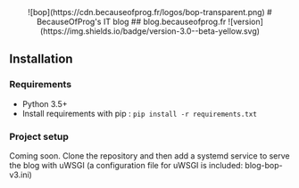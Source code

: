 <div align="center">
  ![bop](https://cdn.becauseofprog.fr/logos/bop-transparent.png)
  # BecauseOfProg's IT blog
  ## blog.becauseofprog.fr
  ![version](https://img.shields.io/badge/version-3.0--beta-yellow.svg)
</div>

## Installation

### Requirements
+ Python 3.5+
+ Install requirements with pip : ``pip install -r requirements.txt``

### Project setup
Coming soon. Clone the repository and then add a systemd service to serve the blog with uWSGI (a configuration file for uWSGI is included: blog-bop-v3.ini)